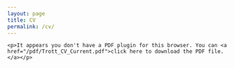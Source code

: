 ```yaml
---
layout: page
title: CV
permalink: /cv/
---
```


<object data="/pdf/Trott_CV_Current.pdf" width="1000" height="1000" type='application/pdf'/>

    <p>It appears you don't have a PDF plugin for this browser. You can <a href="/pdf/Trott_CV_Current.pdf">click here to download the PDF file.</a></p>
</object>
